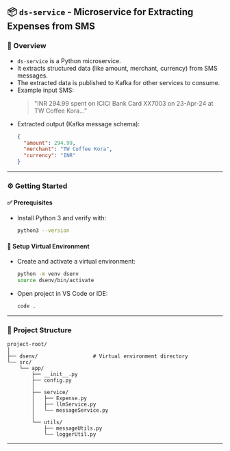 ## 📦 `ds-service` - Microservice for Extracting Expenses from SMS

### 🧾 Overview
- `ds-service` is a Python microservice.
- It extracts structured data (like amount, merchant, currency) from SMS messages.
- The extracted data is published to Kafka for other services to consume.
- Example input SMS:
  > "INR 294.99 spent on ICICI Bank Card XX7003 on 23-Apr-24 at TW Coffee Kora..."
- Extracted output (Kafka message schema):
  ```json
  {
    "amount": 294.99,
    "merchant": "TW Coffee Kora",
    "currency": "INR"
  }
  ```

---

### ⚙️ Getting Started

#### ✅ Prerequisites
- Install Python 3 and verify with:
  ```bash
  python3 --version
  ```

#### 🧪 Setup Virtual Environment
- Create and activate a virtual environment:
  ```bash
  python -m venv dsenv
  source dsenv/bin/activate
  ```
- Open project in VS Code or IDE:
  ```bash
  code .
  ```

---

### 📁 Project Structure

```
project-root/
│
├── dsenv/                  # Virtual environment directory
└── src/
    └── app/
        ├── __init__.py
        ├── config.py
        │
        ├── service/
        │   ├── Expense.py
        │   ├── llmService.py
        │   └── messageService.py
        │
        └── utils/
            ├── messageUtils.py
            └── loggerUtil.py
```

---
